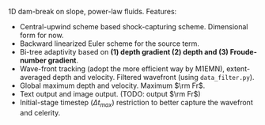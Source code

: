 1D dam-break on slope, power-law fluids.
Features:
- Central-upwind scheme based shock-capturing scheme. Dimensional form for now.
- Backward linearized Euler scheme for the source term.
- Bi-tree adaptivity based on **(1) depth gradient (2) depth and (3) Froude-number gradient**.
- Wave-front tracking (adopt the more efficient way by M1EMN), extent-averaged depth and velocity. Filtered wavefront (using `data_filter.py`).
- Global maximum depth and velocity. Maximum $\rm Fr$.
- Text output and image output. (TODO: output $\rm Fr$)
- Initial-stage timestep ($\Delta t_{max}$) restriction to better capture the wavefront and celerity.
